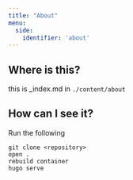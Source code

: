 ```yaml
---
title: "About"
menu:
  side:
    identifier: 'about'
---
```


## Where is this?

this is _index.md in `./content/about`

## How can I see it?

Run the following

```
git clone <repository>
open .
rebuild container
hugo serve
```
